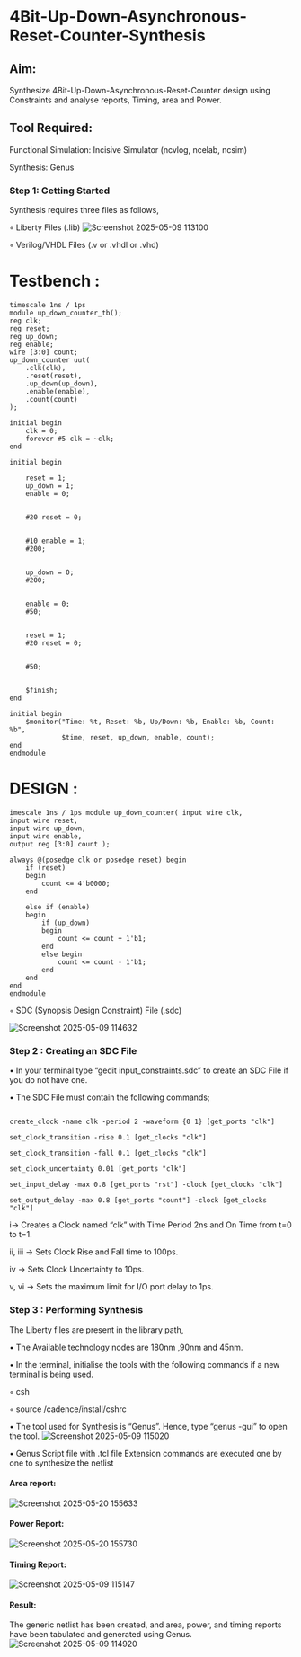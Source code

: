 # 4Bit-Up-Down-Asynchronous-Reset-Counter-Synthesis

## Aim:

Synthesize 4Bit-Up-Down-Asynchronous-Reset-Counter design using Constraints and analyse reports, Timing, area and Power.

## Tool Required:

Functional Simulation: Incisive Simulator (ncvlog, ncelab, ncsim)

Synthesis: Genus

### Step 1: Getting Started

Synthesis requires three files as follows,

◦ Liberty Files (.lib)
![Screenshot 2025-05-09 113100](https://github.com/user-attachments/assets/de17cf9d-9b4e-460c-8403-be75813c340a)

◦ Verilog/VHDL Files (.v or .vhdl or .vhd)
# Testbench :
```
timescale 1ns / 1ps
module up_down_counter_tb();
reg clk;
reg reset;
reg up_down;
reg enable;
wire [3:0] count;
up_down_counter uut(
    .clk(clk),
    .reset(reset),
    .up_down(up_down),
    .enable(enable),
    .count(count)
);

initial begin
    clk = 0;
    forever #5 clk = ~clk;  
end

initial begin

    reset = 1;
    up_down = 1;
    enable = 0;
    

    #20 reset = 0;
    

    #10 enable = 1;
    #200;  
    

    up_down = 0;
    #200;  
    

    enable = 0;
    #50;
    

    reset = 1;
    #20 reset = 0;
    

    #50;
    

    $finish;
end

initial begin
    $monitor("Time: %t, Reset: %b, Up/Down: %b, Enable: %b, Count: %b", 
             $time, reset, up_down, enable, count);
end
endmodule
```
# DESIGN :
```
imescale 1ns / 1ps module up_down_counter( input wire clk,
input wire reset,
input wire up_down,
input wire enable,
output reg [3:0] count );

always @(posedge clk or posedge reset) begin
    if (reset) 
    begin
        count <= 4'b0000;
    end

    else if (enable)
    begin
        if (up_down)
        begin
            count <= count + 1'b1;
        end
        else begin
            count <= count - 1'b1;
        end
    end
end
endmodule
```
◦ SDC (Synopsis Design Constraint) File (.sdc)

![Screenshot 2025-05-09 114632](https://github.com/user-attachments/assets/7e54eed0-e6a3-4c21-9211-8f7d84219746)

 ### Step 2 : Creating an SDC File

•	In your terminal type “gedit input_constraints.sdc” to create an SDC File if you do not have one.

•	The SDC File must contain the following commands;
```

create_clock -name clk -period 2 -waveform {0 1} [get_ports "clk"]

set_clock_transition -rise 0.1 [get_clocks "clk"]

set_clock_transition -fall 0.1 [get_clocks "clk"]

set_clock_uncertainty 0.01 [get_ports "clk"]

set_input_delay -max 0.8 [get_ports "rst"] -clock [get_clocks "clk"]

set_output_delay -max 0.8 [get_ports "count"] -clock [get_clocks "clk"]
```

i→ Creates a Clock named “clk” with Time Period 2ns and On Time from t=0 to t=1.

ii, iii → Sets Clock Rise and Fall time to 100ps.

iv → Sets Clock Uncertainty to 10ps.

v, vi → Sets the maximum limit for I/O port delay to 1ps.

### Step 3 : Performing Synthesis

The Liberty files are present in the library path,

• The Available technology nodes are 180nm ,90nm and 45nm.

• In the terminal, initialise the tools with the following commands if a new terminal is being
used.

◦ csh

◦ source /cadence/install/cshrc

• The tool used for Synthesis is “Genus”. Hence, type “genus -gui” to open the tool.
![Screenshot 2025-05-09 115020](https://github.com/user-attachments/assets/145ddff7-6d68-4881-b4c6-5c020a38e510)

• Genus Script file with .tcl file Extension commands are executed one by one to synthesize the netlist

#### Area report:
![Screenshot 2025-05-20 155633](https://github.com/user-attachments/assets/a73fcbef-8b31-41fa-8aa0-b8636b855a39)

#### Power Report:
![Screenshot 2025-05-20 155730](https://github.com/user-attachments/assets/fb89dda5-b23c-4edd-8981-07220130e541)

#### Timing Report: 
![Screenshot 2025-05-09 115147](https://github.com/user-attachments/assets/76238d71-4f2f-4e11-a41e-c387c018e3ba)

#### Result: 

The generic netlist has been created, and area, power, and timing reports have been tabulated and generated using Genus.
![Screenshot 2025-05-09 114920](https://github.com/user-attachments/assets/94db28c8-719b-47b7-a192-5c9da30aa6ed)






